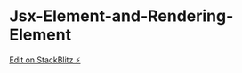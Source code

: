 # Jsx-Element-and-Rendering-Element

[Edit on StackBlitz ⚡️](https://stackblitz.com/edit/react-sjblfk)